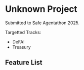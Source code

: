 # Unknown Project

Submitted to Safe Agentathon 2025.

Targetted Tracks:

- DeFAI
- Treasury

## Feature List
